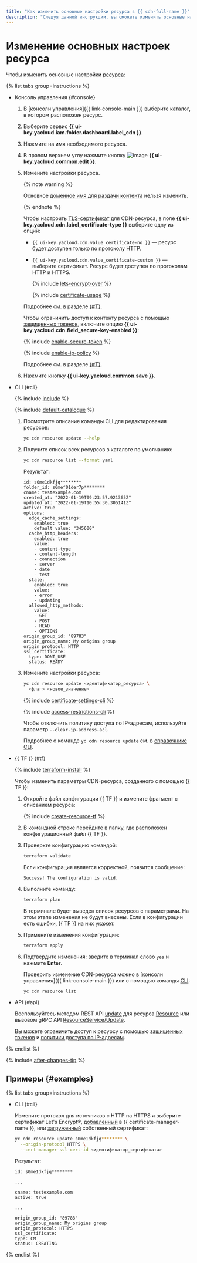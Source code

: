 ```yaml
---
title: "Как изменить основные настройки ресурса в {{ cdn-full-name }}"
description: "Следуя данной инструкции, вы сможете изменить основные настройки ресурса." 
---
```


# Изменение основных настроек ресурса

Чтобы изменить основные настройки [ресурса](../../concepts/resource.md):

{% list tabs group=instructions %}

- Консоль управления {#console}

  1. В [консоли управления]({{ link-console-main }}) выберите каталог, в котором расположен ресурс.

  1. Выберите сервис **{{ ui-key.yacloud.iam.folder.dashboard.label_cdn }}**.

  1. Нажмите на имя необходимого ресурса.

  1. В правом верхнем углу нажмите кнопку ![image](../../../_assets/console-icons/pencil.svg) **{{ ui-key.yacloud.common.edit }}**.

  1. Измените настройки ресурса.

      {% note warning %}

      Основное [доменное имя для раздачи контента](../../concepts/resource.md#hostnames) нельзя изменить.

      {% endnote %}

      Чтобы настроить [TLS-сертификат](../../concepts/clients-to-servers-tls.md) для CDN-ресурса, в поле **{{ ui-key.yacloud.cdn.label_certificate-type }}** выберите одну из опций:

      * `{{ ui-key.yacloud.cdn.value_certificate-no }}` — ресурс будет доступен только по протоколу HTTP.


      * `{{ ui-key.yacloud.cdn.value_certificate-custom }}` — выберите сертификат. Ресурс будет доступен по протоколам HTTP и HTTPS.

          {% include [lets-encrypt-over](../../../_includes/cdn/lets-encrypt-over.md) %}

          {% include [certificate-usage](../../../_includes/cdn/certificate-usage.md) %}

      Подробнее см. в разделе [{#T}](../../concepts/clients-to-servers-tls.md).

      Чтобы ограничить доступ к контенту ресурса с помощью [защищенных токенов](../../concepts/secure-tokens.md), включите опцию **{{ ui-key.yacloud.cdn.field_secure-key-enabled }}**:

      {% include [enable-secure-token](../../../_includes/cdn/enable-secure-token.md) %}

      {% include [enable-ip-policy](../../../_includes/cdn/enable-ip-policy.md) %}

      Подробнее см. в разделе [{#T}](enable-secure-token.md).

  1. Нажмите кнопку **{{ ui-key.yacloud.common.save }}**.

- CLI {#cli}

  {% include [include](../../../_includes/cli-install.md) %}

  {% include [default-catalogue](../../../_includes/default-catalogue.md) %}

  1. Посмотрите описание команды CLI для редактирования ресурсов:

      ```bash
      yc cdn resource update --help
      ```

  1. Получите список всех ресурсов в каталоге по умолчанию:

      ```bash
      yc cdn resource list --format yaml
      ```

      Результат:

      ```text
      id: s0me1dkfjq********
      folder_id: s0mef01der7p********
      cname: testexample.com
      created_at: "2022-01-19T09:23:57.921365Z"
      updated_at: "2022-01-19T10:55:30.305141Z"
      active: true
      options:
        edge_cache_settings:
          enabled: true
          default value: "345600"
        cache_http_headers:
          enabled: true
          value:
          - content-type
          - content-length
          - connection
          - server
          - date
          - test
        stale:
          enabled: true
          value:
          - error
          - updating
        allowed_http_methods:
          value:
          - GET
          - POST
          - HEAD
          - OPTIONS
      origin_group_id: "89783"
      origin_group_name: My origins group
      origin_protocol: HTTP
      ssl_certificate:
        type: DONT_USE
        status: READY
      ```

  1. Измените настройки ресурса:

      ```bash
      yc cdn resource update <идентификатор_ресурса> \
        <флаг> <новое_значение>
      ```

      {% include [certificate-settings-cli](../../../_includes/cdn/certificate-settings-cli.md) %}

      {% include [access-restrictions-cli](../../../_includes/cdn/access-restrictions-cli.md) %}

      Чтобы отключить политику доступа по IP-адресам, используйте параметр `--clear-ip-address-acl`.

      Подробнее о команде `yc cdn resource update` см. в [справочнике CLI](../../../cli/cli-ref/managed-services/cdn/resource/update.md).

- {{ TF }} {#tf}

  {% include [terraform-install](../../../_includes/terraform-install.md) %}

  Чтобы изменить параметры CDN-ресурса, созданного с помощью {{ TF }}:

  1. Откройте файл конфигурации {{ TF }} и измените фрагмент с описанием ресурса:

      {% include [create-resource-tf](../../../_includes/cdn/create-resource-tf.md) %}

  1. В командной строке перейдите в папку, где расположен конфигурационный файл {{ TF }}.

  1. Проверьте конфигурацию командой:
     ```bash
     terraform validate
     ```

     Если конфигурация является корректной, появится сообщение:

     ```text
     Success! The configuration is valid.
     ```

  1. Выполните команду:
     ```bash
     terraform plan
     ```

     В терминале будет выведен список ресурсов с параметрами. На этом этапе изменения не будут внесены. Если в конфигурации есть ошибки, {{ TF }} на них укажет.

  1. Примените изменения конфигурации:
     ```bash
     terraform apply
     ```

  1. Подтвердите изменения: введите в терминал слово `yes` и нажмите **Enter**.

     Проверить изменение CDN-ресурса можно в [консоли управления]({{ link-console-main }}) или с помощью команды [CLI](../../../cli/quickstart.md):

     ```bash
     yc cdn resource list
     ```

- API {#api}

  Воспользуйтесь методом REST API [update](../../api-ref/Resource/update.md) для ресурса [Resource](../../api-ref/Resource/index.md) или вызовом gRPC API [ResourceService/Update](../../api-ref/grpc/resource_service.md#Update).

  Вы можете ограничить доступ к ресурсу с помощью [защищенных токенов](../../concepts/secure-tokens.md) и [политики доступа по IP-адресам](../../concepts/ip-address-acl.md).

{% endlist %}

{% include [after-changes-tip](../../../_includes/cdn/after-changes-tip.md) %}

## Примеры {#examples}

{% list tabs group=instructions %}

- CLI {#cli}

  Измените протокол для источников с HTTP на HTTPS и выберите сертификат Let's Encrypt®, [добавленный](../../../certificate-manager/operations/managed/cert-create.md) в {{ certificate-manager-name }}, или [загруженный](../../../certificate-manager/operations/import/cert-create.md) собственный сертификат:

    ```bash
    yc cdn resource update s0me1dkfjq******** \
      --origin-protocol HTTPS \
      --cert-manager-ssl-cert-id <идентификатор_сертификата>
    ```

  Результат:

    ```text
    id: s0me1dkfjq********

    ...

    cname: testexample.com
    active: true

    ...

    origin_group_id: "89783"
    origin_group_name: My origins group
    origin_protocol: HTTPS
    ssl_certificate:
    type: CM
    status: CREATING
    ```

{% endlist %}